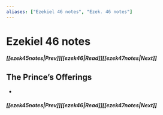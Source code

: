 ```yaml
---
aliases: ["Ezekiel 46 notes", "Ezek. 46 notes"]
---
```

# Ezekiel 46 notes
##### <span class=arrow-left></span>[[ezek45notes|Prev]]<span class=navigation-separator></span>[[ezek46|Read]]<span class=navigation-separator></span>[[ezek47notes|Next]]<span class=arrow-right></span>
## The Prince’s Offerings
- 
##### <span class=arrow-left></span>[[ezek45notes|Prev]]<span class=navigation-separator></span>[[ezek46|Read]]<span class=navigation-separator></span>[[ezek47notes|Next]]<span class=arrow-right></span>